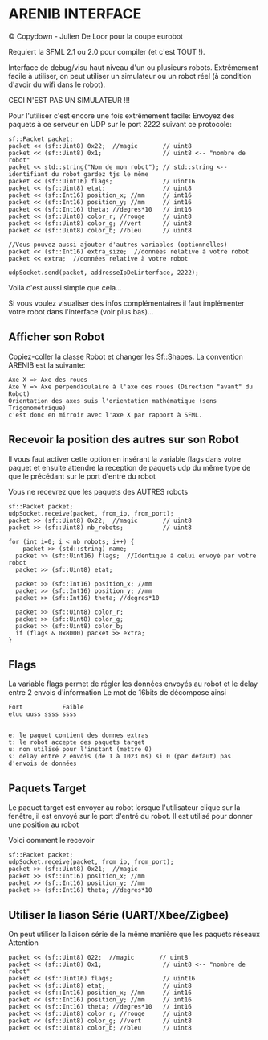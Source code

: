 ARENIB INTERFACE
================
© Copydown - Julien De Loor pour la coupe eurobot

Requiert la SFML 2.1 ou 2.0 pour compiler (et c'est TOUT !).

Interface de debug/visu haut niveau d'un ou plusieurs robots.
Extrêmement facile à utiliser, on peut utiliser un simulateur 
ou un robot réel (à condition d'avoir du wifi dans le robot).

CECI N'EST PAS UN SIMULATEUR !!!

Pour l'utiliser c'est encore une fois extrêmement facile:
Envoyez des paquets à ce serveur en UDP sur le port 2222 
suivant ce protocole:

	sf::Packet packet;
	packet << (sf::Uint8) 0x22;  //magic       // uint8
	packet << (sf::Uint8) 0x1;                 // uint8 <-- "nombre de robot"
	packet << std::string("Nom de mon robot"); // std::string <-- identifiant du robot gardez tjs le même
	packet << (sf::Uint16) flags;              // uint16 
	packet << (sf::Uint8) etat;                // uint8 
	packet << (sf::Int16) position_x; //mm     // int16 
	packet << (sf::Int16) position_y; //mm     // int16 
	packet << (sf::Int16) theta; //degres*10   // int16 
	packet << (sf::Uint8) color_r; //rouge     // uint8 
	packet << (sf::Uint8) color_g; //vert      // uint8 
	packet << (sf::Uint8) color_b; //bleu      // uint8 
	
	//Vous pouvez aussi ajouter d'autres variables (optionnelles) 
	packet << (sf::Int16) extra_size;  //données relative à votre robot
	packet << extra;  //données relative à votre robot
	
	udpSocket.send(packet, addresseIpDeLinterface, 2222);
	
  
	
Voilà c'est aussi simple que cela...

Si vous voulez visualiser des infos complémentaires il faut 
implémenter votre robot dans l'interface (voir plus bas)...


Afficher son Robot
------------------

Copiez-coller la classe Robot et changer les Sf::Shapes.
La convention ARENIB est la suivante:

	Axe X => Axe des roues
	Axe Y => Axe perpendiculaire à l'axe des roues (Direction "avant" du Robot)
	Orientation des axes suis l'orientation mathématique (sens Trigonométrique)
	c'est donc en mirroir avec l'axe X par rapport à SFML.


Recevoir la position des autres sur son Robot
---------------------------------------------

Il vous faut activer cette option en insérant la variable 
flags dans votre paquet et ensuite attendre la reception de 
paquets udp du même type de que le précédant sur le port d'entré 
du robot

Vous ne recevrez que les paquets des AUTRES robots

	sf::Packet packet;
	udpSocket.receive(packet, from_ip, from_port);
	packet >> (sf::Uint8) 0x22;  //magic       // uint8
	packet >> (sf::Uint8) nb_robots;           // uint8
	
	for (int i=0; i < nb_robots; i++) {
		packet >> (std::string) name; 
	  packet >> (sf::Uint16) flags;  //Identique à celui envoyé par votre robot
	  packet >> (sf::Uint8) etat;
	 
	  packet >> (sf::Int16) position_x; //mm 
	  packet >> (sf::Int16) position_y; //mm 
	  packet >> (sf::Int16) theta; //degres*10 
	 
	  packet >> (sf::Uint8) color_r;
	  packet >> (sf::Uint8) color_g; 
	  packet >> (sf::Uint8) color_b; 
	  if (flags & 0x8000) packet >> extra;
	}
	
	
Flags
-----
La variable flags permet de régler les données envoyés au 
robot et le delay entre 2 envois d'information
Le mot de 16bits de décompose ainsi


	Fort           Faible
	etuu uuss ssss ssss
	

	e: le paquet contient des donnes extras
	t: le robot accepte des paquets target
	u: non utilisé pour l'instant (mettre 0)
	s: delay entre 2 envois (de 1 à 1023 ms) si 0 (par defaut) pas d'envois de données



Paquets Target
--------------

Le paquet target est envoyer au robot lorsque l'utilisateur clique sur la 
fenêtre, il est envoyé sur le port d'entré du robot. Il est utilisé pour 
donner une position au robot 

Voici comment le recevoir

	sf::Packet packet;
	udpSocket.receive(packet, from_ip, from_port);
	packet >> (sf::Uint8) 0x21;  //magic
	packet >> (sf::Int16) position_x; //mm 
	packet >> (sf::Int16) position_y; //mm 
	packet >> (sf::Int16) theta; //degres*10 



Utiliser la liason Série (UART/Xbee/Zigbee)
-------------------------------------------

On peut utiliser la liaison série de la même manière que les paquets réseaux
Attention

	packet << (sf::Uint8) 022;  //magic       // uint8
	packet << (sf::Uint8) 0x1;                 // uint8 <-- "nombre de robot"
	packet << (sf::Uint16) flags;              // uint16 
	packet << (sf::Uint8) etat;                // uint8 
	packet << (sf::Int16) position_x; //mm     // int16 
	packet << (sf::Int16) position_y; //mm     // int16 
	packet << (sf::Int16) theta; //degres*10   // int16 
	packet << (sf::Uint8) color_r; //rouge     // uint8 
	packet << (sf::Uint8) color_g; //vert      // uint8 
	packet << (sf::Uint8) color_b; //bleu      // uint8 
